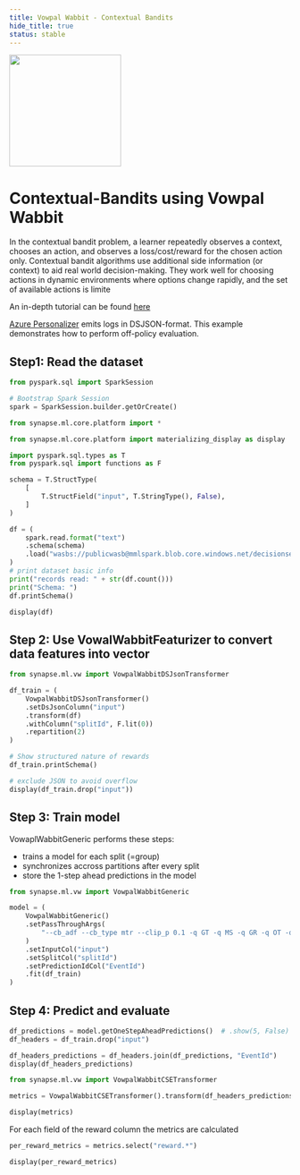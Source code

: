 ```yaml
---
title: Vowpal Wabbit - Contextual Bandits
hide_title: true
status: stable
---
```

<img width="200" src="https://mmlspark.blob.core.windows.net/graphics/emails/vw-blue-dark-orange.svg" />

# Contextual-Bandits using Vowpal Wabbit

In the contextual bandit problem, a learner repeatedly observes a context, chooses an action, and observes a loss/cost/reward for the chosen action only. Contextual bandit algorithms use additional side information (or context) to aid real world decision-making. They work well for choosing actions in dynamic environments where options change rapidly, and the set of available actions is limite

An in-depth tutorial can be found [here](https://vowpalwabbit.org/docs/vowpal_wabbit/python/latest/tutorials/python_Contextual_bandits_and_Vowpal_Wabbit.html)

[Azure Personalizer](https://azure.microsoft.com/en-us/products/cognitive-services/personalizer) emits logs in DSJSON-format. This example demonstrates how to perform off-policy evaluation.


## Step1: Read the dataset


```python
from pyspark.sql import SparkSession

# Bootstrap Spark Session
spark = SparkSession.builder.getOrCreate()

from synapse.ml.core.platform import *

from synapse.ml.core.platform import materializing_display as display
```


```python
import pyspark.sql.types as T
from pyspark.sql import functions as F

schema = T.StructType(
    [
        T.StructField("input", T.StringType(), False),
    ]
)

df = (
    spark.read.format("text")
    .schema(schema)
    .load("wasbs://publicwasb@mmlspark.blob.core.windows.net/decisionservice.json")
)
# print dataset basic info
print("records read: " + str(df.count()))
print("Schema: ")
df.printSchema()
```


```python
display(df)
```

## Step 2: Use VowalWabbitFeaturizer to convert data features into vector


```python
from synapse.ml.vw import VowpalWabbitDSJsonTransformer

df_train = (
    VowpalWabbitDSJsonTransformer()
    .setDsJsonColumn("input")
    .transform(df)
    .withColumn("splitId", F.lit(0))
    .repartition(2)
)

# Show structured nature of rewards
df_train.printSchema()

# exclude JSON to avoid overflow
display(df_train.drop("input"))
```

## Step 3: Train model

VowaplWabbitGeneric performs these steps:

* trains a model for each split (=group)
* synchronizes accross partitions after every split
* store the 1-step ahead predictions in the model


```python
from synapse.ml.vw import VowpalWabbitGeneric

model = (
    VowpalWabbitGeneric()
    .setPassThroughArgs(
        "--cb_adf --cb_type mtr --clip_p 0.1 -q GT -q MS -q GR -q OT -q MT -q OS --dsjson --preserve_performance_counters"
    )
    .setInputCol("input")
    .setSplitCol("splitId")
    .setPredictionIdCol("EventId")
    .fit(df_train)
)
```

## Step 4: Predict and evaluate


```python
df_predictions = model.getOneStepAheadPredictions()  # .show(5, False)
df_headers = df_train.drop("input")

df_headers_predictions = df_headers.join(df_predictions, "EventId")
display(df_headers_predictions)
```


```python
from synapse.ml.vw import VowpalWabbitCSETransformer

metrics = VowpalWabbitCSETransformer().transform(df_headers_predictions)

display(metrics)
```

For each field of the reward column the metrics are calculated


```python
per_reward_metrics = metrics.select("reward.*")

display(per_reward_metrics)
```
